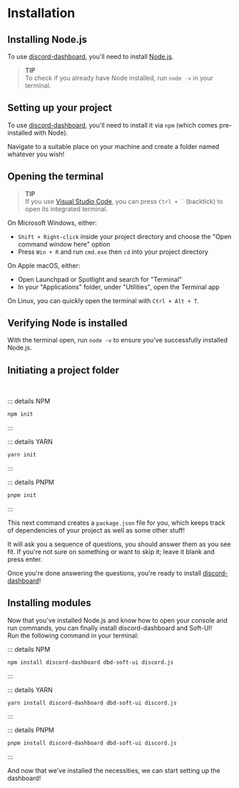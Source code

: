 # Installation
## Installing Node.js
To use [discord-dashboard](https://npmjs.com/packages/discord-dashboard), you'll need to install [Node.js](https://nodejs.org/).

> **TIP**<br>
> To check if you already have Node installed, run `node -v` in your terminal.

## Setting up your project
To use [discord-dashboard](https://npmjs.com/packages/discord-dashboard), you'll need to install it via `npm` (which comes pre-installed with Node).

Navigate to a suitable place on your machine and create a folder named whatever you wish!

## Opening the terminal
> **TIP**<br>
> If you use [Visual Studio Code](https://code.visualstudio.com/), you can press <code>Ctrl + `</code> (backtick) to open its integrated terminal.

On Microsoft Windows, either:
- `Shift + Right-click` inside your project directory and choose the "Open command window here" option
- Press `Win + R` and run `cmd.exe` then `cd` into your project directory

On Apple macOS, either:
- Open Launchpad or Spotlight and search for "Terminal"
- In your "Applications" folder, under "Utilities", open the Terminal app

On Linux, you can quickly open the terminal with `Ctrl + Alt + T`.

## Verifying Node is installed
With the terminal open, run `node -v` to ensure you've successfully installed Node.js.

## Initiating a project folder

<br>

::: details NPM
```bash
npm init
```
:::

::: details YARN
```bash
yarn init
```
:::

::: details PNPM
```bash
pnpm init
```
:::

This next command creates a `package.json` file for you, which keeps track of dependencies of your project as well as some other stuff!

It will ask you a sequence of questions, you should answer them as you see fit. If you're not sure on something or want to skip it; leave it blank and press enter.

Once you're done answering the questions, you're ready to install [discord-dashboard](https://npmjs.com/packages/discord-dashboard)!

## Installing modules
Now that you've installed Node.js and know how to open your console and run commands, you can finally install discord-dashboard and Soft-UI!<br>
Run the following command in your terminal:

::: details NPM
```bash
npm install discord-dashboard dbd-soft-ui discord.js
```
:::

::: details YARN
```bash
yarn install discord-dashboard dbd-soft-ui discord.js
```
:::

::: details PNPM
```bash
pnpm install discord-dashboard dbd-soft-ui discord.js
```
:::

And now that we've installed the necessities, we can start setting up the dashboard!